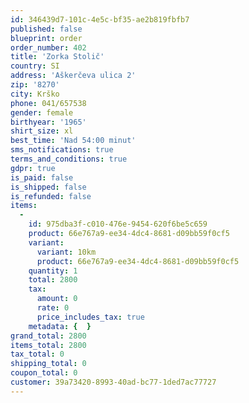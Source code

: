 ```yaml
---
id: 346439d7-101c-4e5c-bf35-ae2b819fbfb7
published: false
blueprint: order
order_number: 402
title: 'Zorka Stolič'
country: SI
address: 'Aškerčeva ulica 2'
zip: '8270'
city: Krško
phone: 041/657538
gender: female
birthyear: '1965'
shirt_size: xl
best_time: 'Nad 54:00 minut'
sms_notifications: true
terms_and_conditions: true
gdpr: true
is_paid: false
is_shipped: false
is_refunded: false
items:
  -
    id: 975dba3f-c010-476e-9454-620f6be5c659
    product: 66e767a9-ee34-4dc4-8681-d09bb59f0cf5
    variant:
      variant: 10km
      product: 66e767a9-ee34-4dc4-8681-d09bb59f0cf5
    quantity: 1
    total: 2800
    tax:
      amount: 0
      rate: 0
      price_includes_tax: true
    metadata: {  }
grand_total: 2800
items_total: 2800
tax_total: 0
shipping_total: 0
coupon_total: 0
customer: 39a73420-8993-40ad-bc77-1ded7ac77727
---
```

